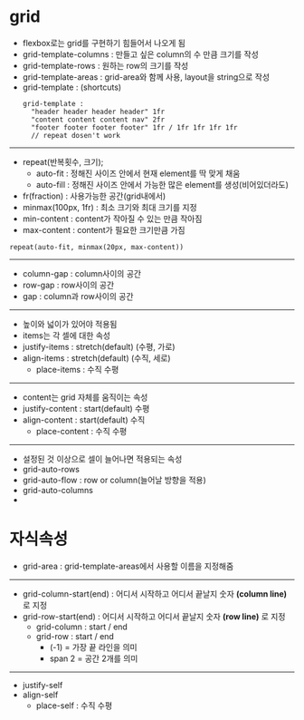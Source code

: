 # grid

- flexbox로는 grid를 구현하기 힘들어서 나오게 됨
- grid-template-columns : 만들고 싶은 column의 수 만큼 크기를 작성
- grid-template-rows : 원하는 row의 크기를 작성
- grid-template-areas : grid-area와 함께 사용, layout을 string으로 작성
- grid-template : (shortcuts)
  ```
  grid-template :
    "header header header header" 1fr
    "content content content nav" 2fr
    "footer footer footer footer" 1fr / 1fr 1fr 1fr 1fr
    // repeat dosen't work
  ```

---

- repeat(반복횟수, 크기);
  - auto-fit : 정해진 사이즈 안에서 현재 element를 딱 맞게 채움
  - auto-fill : 정해진 사이즈 안에서 가능한 많은 element를 생성(비어있더라도)
- fr(fraction) : 사용가능한 공간(grid내에서)
- minmax(100px, 1fr) : 최소 크기와 최대 크기를 지정
- min-content : content가 작아질 수 있는 만큼 작아짐
- max-content : content가 필요한 크기만큼 가짐

```
repeat(auto-fit, minmax(20px, max-content))
```

---

- column-gap : column사이의 공간
- row-gap : row사이의 공간
- gap : column과 row사이의 공간

---

- 높이와 넓이가 있어야 적용됨
- items는 각 셀에 대한 속성
- justify-items : stretch(default) (수평, 가로)
- align-items : stretch(default) (수직, 세로)
  - place-items : 수직 수평

---

- content는 grid 자체를 움직이는 속성
- justify-content : start(default) 수평
- align-content : start(default) 수직
  - place-content : 수직 수평

---

- 설정된 것 이상으로 셀이 늘어나면 적용되는 속성
- grid-auto-rows
- grid-auto-flow : row or column(늘어날 방향을 적용)
- grid-auto-columns
-

# 자식속성

- grid-area : grid-template-areas에서 사용할 이름을 지정해줌

---

- grid-column-start(end) : 어디서 시작하고 어디서 끝날지 숫자 **(column line)** 로 지정
- grid-row-start(end) : 어디서 시작하고 어디서 끝날지 숫자 **(row line)** 로 지정
  - grid-column : start / end
  - grid-row : start / end
    - (-1) = 가장 끝 라인을 의미
    - span 2 = 공간 2개를 의미

---

- justify-self
- align-self
  - place-self : 수직 수평
